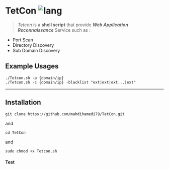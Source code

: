 # TetCon ![lang](https://img.shields.io/badge/Bash-Script-yellow)
>*Tetcon* is a **shell script** that provide ***Web Application Reconnaissance*** Service such as :

- Port Scan
- Directory Discovery
- Sub Domain Discovery




## Example Usages
```
./Tetcon.sh -p {domain/ip}
./Tetcon.sh -c {domain/ip} -blacklist "ext|ext|ext...|ext"
```
---

## Installation
```
git clone https://github.com/mahdihamedi79/TetCon.git
```
and
```
cd TetCon
```
and
```
sudo chmod +x Tetcon.sh
```

#### Test
